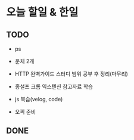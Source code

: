 # 오늘 할일 & 한일

## TODO

- ps

- 운체 2개

- HTTP 완벽가이드 스터디 범위 공부 후 정리(마무리)

- 종설프 크롬 익스텐션 참고자료 학습

- js 복습(velog, code)

- 오픽 준비

## DONE
